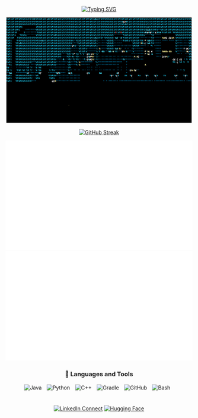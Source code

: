<div align="center">

[![Typing SVG](https://readme-typing-svg.demolab.com?font=Oswald&size=30&pause=1000&color=EFF7EC&center=true&vCenter=true&duration=6000&random=false&height=53&lines=Hi+There+👋;I'm+Mert)](https://git.io/typing-svg)

<p align="center">
  <img src="assets/night.gif" width="500px">
</p>
 

[![GitHub Streak](https://streak-stats.demolab.com/?user=merterbak&theme=highcontrast)](https://git.io/streak-stats)

![](https://raw.githubusercontent.com/merterbak/github-stats/master/generated/overview.svg#gh-dark-mode-only)
![](https://raw.githubusercontent.com/merterbak/github-stats/master/generated/languages.svg#gh-dark-mode-only)


### 🧰 Languages and Tools


<img align="center" alt="Java" width="30px" style="padding-right:10px;" src="https://cdn.jsdelivr.net/gh/devicons/devicon/icons/tensorflow/tensorflow-original.svg" />
<img align="center" alt="Python" width="30px" style="padding-right:10px;" src="https://cdn.jsdelivr.net/gh/devicons/devicon/icons/python/python-plain.svg" />
<img align="center" alt="C++" width="30px" style="padding-right:10px;" src="https://cdn.jsdelivr.net/gh/devicons/devicon/icons/pandas/pandas-original.svg" />
<img align="center" alt="Gradle" width="30px" style="padding-right:10px;" src="https://cdn.jsdelivr.net/gh/devicons/devicon/icons/pytorch/pytorch-original.svg" />
<img align="center" alt="GitHub" width="30px" style="padding-right:10px;" src="https://cdn.jsdelivr.net/gh/devicons/devicon/icons/swift/swift-original.svg" />
<img align="center" alt="Bash" width="30px" style="padding-right:10px;" src="https://cdn.jsdelivr.net/gh/devicons/devicon/icons/cplusplus/cplusplus-plain.svg" />

#
[![LinkedIn Connect](https://img.shields.io/badge/LinkedIn-0077B5?style=for-the-badge&logo=linkedin&logoColor=white)](https://www.linkedin.com/in/merterbak/)
[![Hugging Face](https://img.shields.io/badge/-HuggingFace-FDEE21?style=for-the-badge&logo=HuggingFace&logoColor=black)](https://huggingface.co/merterbak)

<div>
